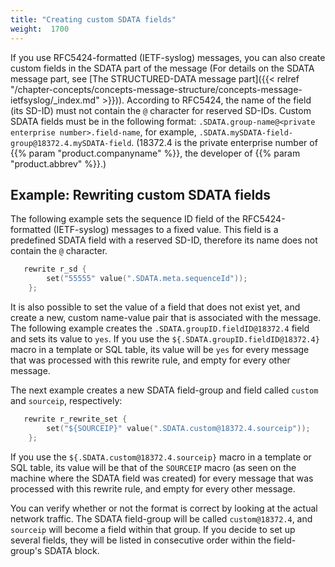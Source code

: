 ```yaml
---
title: "Creating custom SDATA fields"
weight:  1700
---
```

<!-- DISCLAIMER: This file is based on the syslog-ng Open Source Edition documentation https://github.com/balabit/syslog-ng-ose-guides/commit/2f4a52ee61d1ea9ad27cb4f3168b95408fddfdf2 and is used under the terms of The syslog-ng Open Source Edition Documentation License. The file has been modified by Axoflow. -->

If you use RFC5424-formatted (IETF-syslog) messages, you can also create custom fields in the SDATA part of the message (For details on the SDATA message part, see [The STRUCTURED-DATA message part]({{< relref "/chapter-concepts/concepts-message-structure/concepts-message-ietfsyslog/_index.md" >}})). According to RFC5424, the name of the field (its SD-ID) must not contain the `@` character for reserved SD-IDs. Custom SDATA fields must be in the following format: `.SDATA.group-name@<private enterprise number>.field-name`, for example, `.SDATA.mySDATA-field-group@18372.4.mySDATA-field`. (18372.4 is the private enterprise number of {{% param "product.companyname" %}}, the developer of {{% param "product.abbrev" %}}.)


## Example: Rewriting custom SDATA fields

The following example sets the sequence ID field of the RFC5424-formatted (IETF-syslog) messages to a fixed value. This field is a predefined SDATA field with a reserved SD-ID, therefore its name does not contain the `@` character.

```c
   rewrite r_sd {
        set("55555" value(".SDATA.meta.sequenceId"));
    };
```

It is also possible to set the value of a field that does not exist yet, and create a new, custom name-value pair that is associated with the message. The following example creates the `.SDATA.groupID.fieldID@18372.4` field and sets its value to `yes`. If you use the `${.SDATA.groupID.fieldID@18372.4}` macro in a template or SQL table, its value will be `yes` for every message that was processed with this rewrite rule, and empty for every other message.

The next example creates a new SDATA field-group and field called `custom` and `sourceip`, respectively:

```c
   rewrite r_rewrite_set {
        set("${SOURCEIP}" value(".SDATA.custom@18372.4.sourceip"));
    };
```

If you use the `${.SDATA.custom@18372.4.sourceip}` macro in a template or SQL table, its value will be that of the `SOURCEIP` macro (as seen on the machine where the SDATA field was created) for every message that was processed with this rewrite rule, and empty for every other message.

You can verify whether or not the format is correct by looking at the actual network traffic. The SDATA field-group will be called `custom@18372.4`, and `sourceip` will become a field within that group. If you decide to set up several fields, they will be listed in consecutive order within the field-group's SDATA block.

